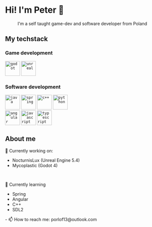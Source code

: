 <h1>Hi! I'm Peter 👋</h1>

<p align="center" size=24pt>I'm a self taught game-dev and software developer from Poland</p>

<div>
    <h2>My techstack</h2>
    <h3>Game development</h3>
    <code><img height="48" alt="godot" src="https://user-images.githubusercontent.com/25181517/193427942-3abc320a-1c9e-4316-bac0-cb8b280b669f.png"></code>
    <code><img height="48" alt="unreal" src="https://github.com/marwin1991/profile-technology-icons/assets/136815194/8470f340-0495-47c2-a95c-3c873e329c00"></code>
    <h3>Software development</h3>
    <code><img height="48" alt="java" src="https://user-images.githubusercontent.com/25181517/117201156-9a724800-adec-11eb-9a9d-3cd0f67da4bc.png"></code>
    <code><img height="48" alt="spring" src="https://user-images.githubusercontent.com/25181517/117201470-f6d56780-adec-11eb-8f7c-e70e376cfd07.png"></code>
    <code><img height="48" alt="c++" src="https://user-images.githubusercontent.com/25181517/192106073-90fffafe-3562-4ff9-a37e-c77a2da0ff58.png"></code>
    <code><img height="48" alt="python" src="https://user-images.githubusercontent.com/25181517/183423507-c056a6f9-1ba8-4312-a350-19bcbc5a8697.png"></code>
    <br>
    <code><img height="48" alt="angular" src="https://user-images.githubusercontent.com/25181517/183890595-779a7e64-3f43-4634-bad2-eceef4e80268.png"></code>
    <code><img height="48" alt="javascript" src="https://user-images.githubusercontent.com/25181517/117447155-6a868a00-af3d-11eb-9cfe-245df15c9f3f.png"></code>
    <code><img height="48" alt="typescript" src="https://user-images.githubusercontent.com/25181517/183890598-19a0ac2d-e88a-4005-a8df-1ee36782fde1.png"></code>
</div>

<h2>About me</h2>
<p>🔭 Currently working on:</p>
<ul>
  <li>NocturnisLux (Unreal Engine 5.4)</li>
  <li>Mycoplastic (Godot 4)</li>
</ul>
<br>
<p>🌱 Currently learning</p>
<ul>
    <li>Spring</li>
    <li>Angular</li>
    <li>C++</li>
    <li>SDL2</li>
</ul>
- 📫 How to reach me: porlof13@outlook.com

